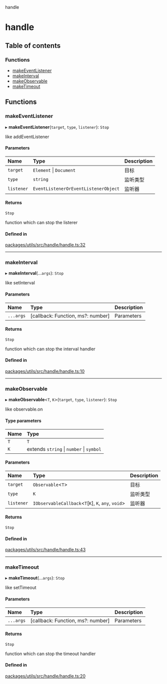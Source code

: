 handle

# handle

## Table of contents

### Functions

- [makeEventListener](README.md#makeeventlistener)
- [makeInterval](README.md#makeinterval)
- [makeObservable](README.md#makeobservable)
- [makeTimeout](README.md#maketimeout)

## Functions

### makeEventListener

▸ **makeEventListener**(`target`, `type`, `listener`): `Stop`

like addEventListener

#### Parameters

| Name | Type | Description |
| :------ | :------ | :------ |
| `target` | `Element` \| `Document` | 目标 |
| `type` | `string` | 监听类型 |
| `listener` | `EventListenerOrEventListenerObject` | 监听器 |

#### Returns

`Stop`

function which can stop the listerer

#### Defined in

[packages/utils/src/handle/handle.ts:32](https://github.com/xizher/nhz-utils/blob/55c3ef3/src/handle/handle.ts#L32)

___

### makeInterval

▸ **makeInterval**(...`args`): `Stop`

like setInterval

#### Parameters

| Name | Type | Description |
| :------ | :------ | :------ |
| `...args` | [callback: Function, ms?: number] | Parameters<typeof setInterval> |

#### Returns

`Stop`

function which can stop the interval handler

#### Defined in

[packages/utils/src/handle/handle.ts:10](https://github.com/xizher/nhz-utils/blob/55c3ef3/src/handle/handle.ts#L10)

___

### makeObservable

▸ **makeObservable**<`T`, `K`\>(`target`, `type`, `listener`): `Stop`

like observable.on

#### Type parameters

| Name | Type |
| :------ | :------ |
| `T` | `T` |
| `K` | extends `string` \| `number` \| `symbol` |

#### Parameters

| Name | Type | Description |
| :------ | :------ | :------ |
| `target` | `Observable`<`T`\> | 目标 |
| `type` | `K` | 监听类型 |
| `listener` | `IObservableCallback`<`T`[`K`], `K`, `any`, `void`\> | 监听器 |

#### Returns

`Stop`

#### Defined in

[packages/utils/src/handle/handle.ts:43](https://github.com/xizher/nhz-utils/blob/55c3ef3/src/handle/handle.ts#L43)

___

### makeTimeout

▸ **makeTimeout**(...`args`): `Stop`

like setTimeout

#### Parameters

| Name | Type | Description |
| :------ | :------ | :------ |
| `...args` | [callback: Function, ms?: number] | Parameters<typeof setTimeout> |

#### Returns

`Stop`

function which can stop the timeout handler

#### Defined in

[packages/utils/src/handle/handle.ts:20](https://github.com/xizher/nhz-utils/blob/55c3ef3/src/handle/handle.ts#L20)
